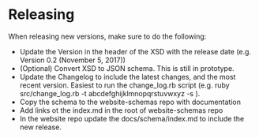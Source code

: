 # Releasing

When releasing new versions, make sure to do the following:

* Update the Version in the header of the XSD with the release date
(e.g. Version 0.2 (November 5, 2017))
* (Optional) Convert XSD to JSON schema. This is still in prototype. 
* Update the Changelog to include the latest changes, and the most 
recent version. Easiest to run the change_log.rb script (e.g. ruby src/change_log.rb -t abcdefghijklmnopqrstuvwxyz -s <last-release-data>).
* Copy the schema to the website-schemas repo with documentation
* Add links ot the index.md in the root of website-schemas repo
* In the website repo update the docs/schema/index.md to include the 
new release.

